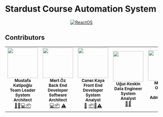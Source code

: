 # Stardust Course Automation System

<p align=center>
  <a href="https://www.youtube.com/watch?v=w0X34EzY5jU">
    <img alt="ReactOS" src="https://github.com/cnrkaya/Stardust_Course_Automation/blob/master/logo.png?raw=true">
  </a>
</p>


## Contributors
<!-- ALL-CONTRIBUTORS-LIST:START - Do not remove or modify this section -->
<!-- prettier-ignore-start -->
<!-- markdownlint-disable -->
<table>
  <tr>
    <td align="center"><a href="https://github.com/katipogluMustafa"><img src="https://avatars2.githubusercontent.com/u/25406684?s=460&u=0b01b9e411961b577bbc657fec39e89cd703266d&v=4" width="100px;" alt=""/><br /><sub><b>Mustafa Katipoğlu</b></sub></a><br /><sub><b>Team Leader</b></br><b>System Architect</b></sub></a><br /><a href="#" title="Management">👀</a><a href="#" title="Scheduling">📆</a><a href="#" title="Back End">💻</a><a href="#" title="Android">📦</a></td>
    <td align="center"><a href="https://github.com/osemrt"><img src="https://avatars2.githubusercontent.com/u/36868479?s=460&u=6f78d7cfb67eba640998a207b51dadc70e773b06&v=4" width="100px;" alt=""/><br /><sub><b>Mert Öz</b></sub></a><br /><sub><b>Back End Developer</b></br><b>Software Architect</b></sub></a><br /><a href="#" title="Back End">💻</a><a href="#" title="Android">📦</a> <a href="#" title="Tester">⚠️</a></td>
    <td align="center"><a href="https://github.com/cnrkaya"><img src="https://avatars1.githubusercontent.com/u/40039710?s=460&u=e07a9056ea36c829684eda4c2492b2125269da96&v=4" width="100px;" alt=""/><br /><sub><b>Caner Kaya</b></sub></a><br /><sub><b>Front End Developer</b></br><b>System Analyst</b></sub></a><br /><a href="#" title="Design">🎨</a> <a href="#" title="Android">📦</a><a href="#" title="Analyst">📖</a><a href="#" title="Tester">⚠️</a></td>       
    <td align="center"><a href="https://github.com/DevMilk"><img src="https://avatars3.githubusercontent.com/u/41523809?s=460&u=ff6d113c28d60471230515b321516aaaed7e1752&v=4" width="100px;" alt=""/><br /><sub><b>Uğur Keskin</b></sub></a><br /><sub><b>Data Engineer</b></br><b>System Analyst</b></sub></a><br /><a href="#" title="Data Generation">🔣</a><a href="#" title="Analyst">📖</a></td>
    <td align="center"><a href="https://github.com/s-ioh"><img src="https://avatars1.githubusercontent.com/u/64209353?s=460&v=4" width="100px;" alt=""/><br /><sub><b>M.Serdar Ormancı</b></sub></a><br /><sub><b>DB Administrator</b></sub></a><br /><a href="#" title="DB Admin">💻</a><a href="#" title="Analyst">📖</a> </td>    
  </tr>
</table>

<!-- markdownlint-enable -->
<!-- prettier-ignore-end -->
<!-- ALL-CONTRIBUTORS-LIST:END -->
